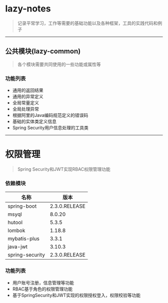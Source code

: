 # lazy-notes
> 记录平常学习，工作等需要的基础功能以及各种框架，工具的实践代码和例子
***

## 公共模块(lazy-common)

> 各个模块需要共同使用的一些功能或属性等

### 功能列表
- 通用的返回结果
- 通用的异常定义
- 全局常量定义
- 全局处理异常
- 根据阿里的Java编码规范定义的错误码
- 基础的实体类定义信息
- Spring Security用户信息处理的工具类

***

# 权限管理

> Spring Security和JWT实现RBAC权限管理功能


### 依赖模块

| 名称   | 版本                  |
| ------ | -------------------- |
| spring-boot  | 2.3.0.RELEASE  |
| msyql        | 8.0.20         |
| hutool       | 5.3.5          |
| lombok       | 1.18.8         |
| mybatis-plus | 3.3.1          |
| java-jwt     | 3.10.3          |
| spring-security | 2.3.0.RELEASE 

### 功能列表
- 用户账号注册，信息管理等功能
- RBAC基于角色的权限管理功能
- 基于SpringSecurity和JWT实现的权限授权登入，权限校验等功能
